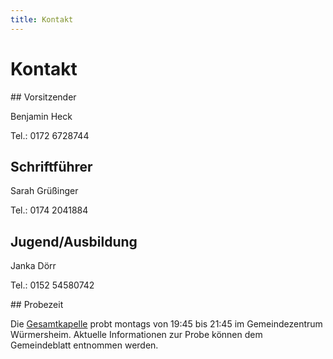 ```yaml
---
title: Kontakt
---
```


# Kontakt

<div class="pure-g-r">
<div class="pure-u-1-2" markdown="1">
## Vorsitzender

Benjamin Heck

Tel.: 0172 6728744
 

## Schriftführer

Sarah Grüßinger

Tel.: 0174 2041884
 

## Jugend/Ausbildung

Janka Dörr

Tel.: 0152 54580742 
</div>
<div class="pure-u-1-2" markdown="1">
## Probezeit

Die [Gesamtkapelle](/verein/) probt montags von 19:45 bis 21:45 im Gemeindezentrum Würmersheim. Aktuelle Informationen zur Probe können dem Gemeindeblatt entnommen werden.
</div>
</div>
